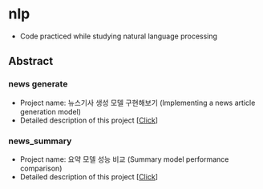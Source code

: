 # nlp

- Code practiced while studying natural language processing

## Abstract
### news generate
- Project name: 뉴스기사 생성 모델 구현해보기 (Implementing a news article generation model)
- Detailed description of this project [[Click](https://github.com/jardin00/nlp/blob/main/news%20generate/explanation.md)]
### news_summary
- Project name: 요약 모델 성능 비교 (Summary model performance comparison)
- Detailed description of this project [[Click](https://github.com/jardin00/nlp/blob/main/news_summary/explanation.md)]
